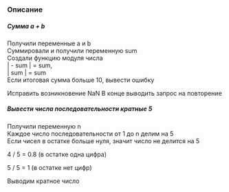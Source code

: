 <h3>Описание</h3>
<h5> Сумма a + b </h5>
<p>Получили переменные a и b <br>
Суммировали и получили переменную sum <br>
Создали функцию модуля числа <br>
 | - sum | = sum, <br>
 | sum | = sum <br>
Если итоговая сумма больше 10, вывести ошибку </p>

<p>Исправить возникновение NaN
В конце выводить запрос на повторение</p>

<h5>Вывести числа последовательности кратные 5</h5>
<p>Получили переменную n <br>
Каждое число последовательности от 1 до n делим на 5 <br>
Если чисел в остатке больше нуля, значит число не делится на 5 </p>

<p>4 / 5 = 0.8 (в остатке одна цифра)</p>
<p>5 / 5 = 1 (в остатке нет цифр)</p>

<p>Выводим кратное число</p>
